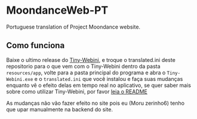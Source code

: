 # MoondanceWeb-PT

Portuguese translation of Project Moondance website.

## Como funciona

Baixe o ultimo release do [Tiny-Webini](https://github.com/Tiny-Foxes/Tiny-Webini), e troque o translated.ini deste repositorio para o que vem com o Tiny-Webini dentro da pasta `resources/app`, volte para a pasta principal do programa e abra o `Tiny-Webini.exe` e o `translated.ini` que você instalou e faça suas mudanças enquanto vê o efeito delas em tempo real no aplicativo, se quer saber mais sobre como utilizar Tiny-Webini, por favor [leia o README](https://github.com/Tiny-Foxes/Tiny-Webini/blob/main/README.md)

As mudanças não vão fazer efeito no site pois eu (Moru zerinho6) tenho que upar manualmente na backend do site.
